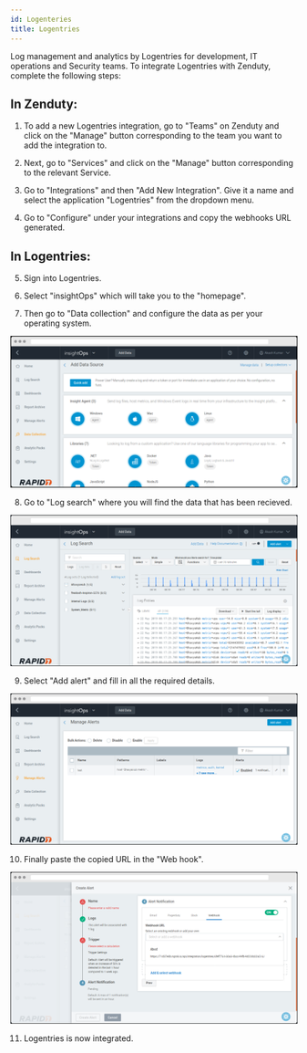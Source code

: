```yaml
---
id: Logenteries
title: Logentries
---
```

Log management and analytics by Logentries for development, IT operations and Security teams. To integrate Logentries with Zenduty, complete the following steps:

## In Zenduty:

1. To add a new Logentries integration, go to "Teams" on Zenduty and click on the "Manage" button corresponding to the team you want to add the integration to.

2. Next, go to "Services" and click on the "Manage" button corresponding to the relevant Service.

3. Go to "Integrations" and then "Add New Integration". Give it a name and select the application "Logentries" from the dropdown menu.

4. Go to "Configure" under your integrations and copy the webhooks URL generated. 

## In Logentries:

5. Sign into Logentries.

6. Select "insightOps" which will take you to the "homepage".

7. Then go to "Data collection" and configure the data as per your operating system.

![](/img/Integrations/Logenteries/1.png)

8. Go to "Log search" where you will find the data that has been recieved.

![](/img/Integrations/Logenteries/2.png) 

9. Select "Add alert" and fill in all the required details. 

![](/img/Integrations/Logenteries/3.png)

10. Finally paste the copied URL in the "Web hook".

![](/img/Integrations/Logenteries/4.png)

11. Logentries is now integrated. 

